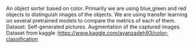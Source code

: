 An object sorter based on color. Primarily we are using blue,green and red objects to distinguish images of the objects. We are using transfer learning on several pretrained models to compare the metrics of each of them.
Dataset:
Self-generated pictures.
Augmentation of the captured images.
Dataset from kaggle :https://www.kaggle.com/ayanzadeh93/color-classification 
